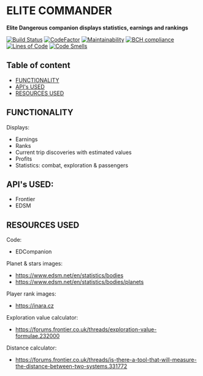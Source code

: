 # ELITE COMMANDER

**Elite Dangerous companion displays statistics, earnings and rankings**

[![Build Status](https://github.com/devries48/elitecommander/workflows/master/badge.svg)](https://github.com/devries48/elitecommander/actions)
[![CodeFactor](https://www.codefactor.io/repository/github/devries48/elitecommander/badge)](https://www.codefactor.io/repository/github/devries48/elitecommander)
[![Maintainability](https://api.codeclimate.com/v1/badges/48e342cdcbfb66584fca/maintainability)](https://codeclimate.com/github/devries48/EliteCommander/maintainability)
[![BCH compliance](https://bettercodehub.com/edge/badge/devries48/EliteCommander?branch=master)](https://bettercodehub.com/)
[![Lines of Code](https://sonarcloud.io/api/project_badges/measure?project=devries48_EliteCommander&metric=ncloc)](https://sonarcloud.io/dashboard?id=devries48_EliteCommander)
[![Code Smells](https://sonarcloud.io/api/project_badges/measure?project=devries48_EliteCommander&metric=code_smells)](https://sonarcloud.io/dashboard?id=devries48_EliteCommander)
## Table of content
- [FUNCTIONALITY](#functionality)
- [API's USED](#apis-used)
- [RESOURCES USED](#resources-used)


## FUNCTIONALITY

Displays:
- Earnings
- Ranks
- Current trip discoveries with estimated values
- Profits
- Statistics: combat, exploration & passengers
 
 
## API's USED:
- Frontier
- EDSM

## RESOURCES USED

Code:
 - EDCompanion
 
Planet & stars images:
 - https://www.edsm.net/en/statistics/bodies
 - https://www.edsm.net/en/statistics/bodies/planets
  
Player rank images:
 - https://inara.cz

Exploration value calculator: 
 - https://forums.frontier.co.uk/threads/exploration-value-formulae.232000

Distance calculator: 
 - https://forums.frontier.co.uk/threads/is-there-a-tool-that-will-measure-the-distance-between-two-systems.331772
